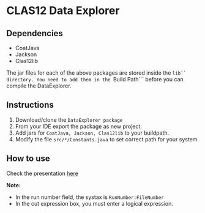 CLAS12 Data Explorer
=======================

Dependencies
--------------

 - CoatJava
 - Jackson
 - Clas12lib

The jar files for each of the above packages are stored inside the ```lib`` directory. You need to add them in the ```Build Path``` before you can compile the DataExplorer.

Instructions
--------------

1. Download/clone the ```DataExplorer package```
2. From your IDE export the package as new project.
3. Add jars for ```CoatJava, Jackson, Clas12lib``` to your buildpath.
4. Modify the file ```src/*/Constants.java``` to set correct path for your system.




How to use
----------

Check the presentation [here](https://userweb.jlab.org/~latif/Hall_B/DC_Update_CalCom_meeting_July14_2017.pdf)

**Note:**
- In the run number field, the systax is ```RunNumber:FileNumber```
- In the cut expression box, you must enter a logical expression. 
